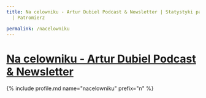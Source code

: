```yaml
---
title: Na celowniku - Artur Dubiel Podcast & Newsletter | Statystyki patronite.pl
  | Patromierz

permalink: /nacelowniku
---
```


# [Na celowniku - Artur Dubiel Podcast & Newsletter](https://patronite.pl/nacelowniku)

{% include profile.md name="nacelowniku" prefix="n" %}
